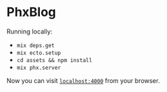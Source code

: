 # PhxBlog

Running locally:

  * `mix deps.get`
  * `mix ecto.setup`
  * `cd assets && npm install`
  * `mix phx.server`

Now you can visit [`localhost:4000`](http://localhost:4000) from your browser.
